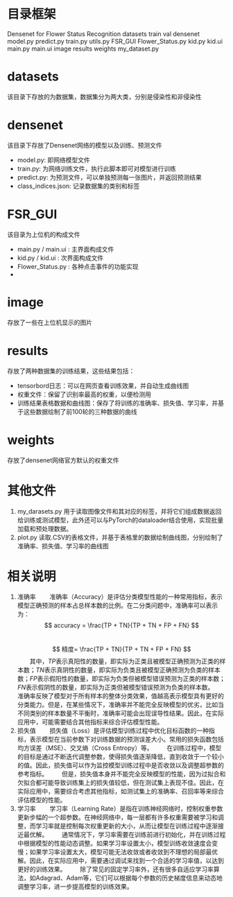 # 目录框架
Densenet for Flower Status Recognition
	datasets
		train
		val
	densenet
		model.py
		predict.py
		train.py
		utils.py
	FSR_GUI
		Flower_Status.py
		kid.py
		kid.ui
		main.py
		main.ui
	image
	results
	weights
	my_dataset.py


# datasets
该目录下存放的为数据集，数据集分为两大类，分别是侵染性和非侵染性

# densenet
该目录下存放了Densenet网络的模型以及训练、预测文件
- model.py: 即网络模型文件
- train.py: 为网络训练文件，执行此脚本即可对模型进行训练
- predict.py: 为预测文件，可以单独预测每一张图片，并返回预测结果
- class_indices.json: 记录数据集的类别和标签

# FSR_GUI
该目录为上位机的构成文件
- main.py / main.ui  : 主界面构成文件
- kid.py / kid.ui : 次界面构成文件
- Flower_Status.py : 各种点击事件的功能实现
- 
# image
存放了一些在上位机显示的图片
# results
存放了两种数据集的训练结果，这些结果包括：
- tensorbord日志：可以在网页查看训练效果，并自动生成曲线图
- 权重文件：保留了识别率最高的权重，以便检测用
- 训练结果表格数据和曲线图：保存了将训练的准确率、损失值、学习率，并基于这些数据绘制了前100轮的三种数据的曲线
# weights
存放了densenet网络官方默认的权重文件
# 其他文件
1. my_darasets.py
   用于读取图像文件和其对应的标签，并将它们组成数据返回给训练或测试模型，此外还可以与PyTorch的dataloader结合使用，实现批量加载和预处理数据。
2. plot.py
   读取.CSV的表格文件，并基于表格里的数据绘制曲线图，分别绘制了准确率、损失值、学习率的曲线图
# 相关说明
1. 准确率
‌‌‌　　准确率（Accuracy）是评估分类模型性能的一种常用指标，表示模型正确预测的样本占总样本数的比例。在二分类问题中，准确率可以表示为：
‌‌‌　　$$ accuracy = \frac{TP + TN}{TP + TN + FP + FN} $$
‌‌‌　　$$ 精度= \frac{TP + TN}{TP + TN + FP + FN} $$
‌‌‌　　其中，$TP$表示真阳性的数量，即实际为正类且被模型正确预测为正类的样本数；$TN$表示真阴性的数量，即实际为负类且被模型正确预测为负类的样本数；$FP$表示假阳性的数量，即实际为负类但被模型错误预测为正类的样本数；$FN$表示假阴性的数量，即实际为正类但被模型错误预测为负类的样本数。
‌‌‌　　准确率反映了模型对于所有样本的整体分类效果，值越高表示模型具有更好的分类能力。但是，在某些情况下，准确率并不能完全反映模型的优劣，比如当不同类别的样本数量不平衡时，准确率可能会出现误导性结果。因此，在实际应用中，可能需要结合其他指标来综合评估模型性能。
2. 损失值
‌‌‌　　损失值（Loss）是评估模型训练过程中优化目标函数的一种指标，表示模型在当前参数下对训练数据的预测误差大小。常用的损失函数包括均方误差（MSE）、交叉熵（Cross Entropy）等。
‌‌‌　　在训练过程中，模型的目标是通过不断迭代调整参数，使得损失值逐渐降低，直到收敛于一个较小的值。因此，损失值可以作为监控模型训练过程中是否收敛以及调整超参数的参考指标。
‌‌‌　　但是，损失值本身并不能完全反映模型的性能，因为过拟合和欠拟合都可能导致训练集上的损失值较低，但在测试集上表现不佳。因此，在实际应用中，需要综合考虑其他指标，如测试集上的准确率、召回率等来综合评估模型的性能。
3. 学习率
‌‌‌　　学习率（Learning Rate）是指在训练神经网络时，控制权重参数更新步幅的一个超参数。在神经网络中，每一层都有许多权重需要被学习和调整，而学习率就是控制每次权重更新的大小，从而让模型在训练过程中逐渐接近最优解。
‌‌‌　　通常情况下，学习率需要在训练前进行初始化，并在训练过程中根据模型的性能动态调整。如果学习率设置太小，模型训练收敛速度会变慢；如果学习率设置太大，模型可能无法收敛或者收敛到不理想的局部最优解。因此，在实际应用中，需要通过调试来找到一个合适的学习率值，以达到更好的训练效果。
‌‌‌　　除了常见的固定学习率外，还有很多自适应学习率算法，如Adagrad、Adam等，它们可以根据每个参数的历史梯度信息来动态地调整学习率，进一步提高模型的训练效果。